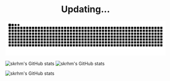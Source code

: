<h1 align="center">Updating...</h1>

![](https://raw.githubusercontent.com/skrhm/skrhm/output/github-contribution-grid-snake.svg)

![skrhm's GitHub stats](https://github-readme-stats-sigma-five.vercel.app/api?username=skrhm&show_icons=true&count_private=true&theme=dracula)
![skrhm's GitHub stats](https://github-readme-stats-skrhm.vercel.app/api?username=skrhm&show_icons=true&count_private=true&theme=dracula)



![skrhm's GitHub stats](https://github-readme-stats-sigma-five.vercel.app/api/top-langs/?username=skrhm&count_private=true&theme=dracula)

<!-- ## Hi there 👋 -->

<!--
**skrhm/skrhm** is a ✨ _special_ ✨ repository because its `README.md` (this file) appears on your GitHub profile.

Here are some ideas to get you started:

- 🔭 I’m currently working on ...
- 🌱 I’m currently learning ...
- 👯 I’m looking to collaborate on ...
- 🤔 I’m looking for help with ...
- 💬 Ask me about ...
- 📫 How to reach me: ...
- 😄 Pronouns: ...
- ⚡ Fun fact: ...
-->
